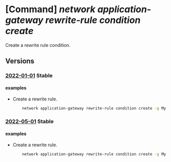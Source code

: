 # [Command] _network application-gateway rewrite-rule condition create_

Create a rewrite rule condition.

## Versions

### [2022-01-01](/Resources/mgmt-plane/L3N1YnNjcmlwdGlvbnMve30vcmVzb3VyY2Vncm91cHMve30vcHJvdmlkZXJzL21pY3Jvc29mdC5uZXR3b3JrL2FwcGxpY2F0aW9uZ2F0ZXdheXMve30=/2022-01-01.xml) **Stable**

<!-- mgmt-plane /subscriptions/{}/resourcegroups/{}/providers/microsoft.network/applicationgateways/{} 2022-01-01 properties.rewriteRuleSets[].properties.rewriteRules[].conditions[] -->

#### examples

- Create a rewrite rule.
    ```bash
        network application-gateway rewrite-rule condition create -g MyResourceGroup --gateway-name MyGateway --rule-set-name MyRuleSet --rule-name MyRule --variable MyVariable --pattern "^Bearer" --ignore-case false --negate
    ```

### [2022-05-01](/Resources/mgmt-plane/L3N1YnNjcmlwdGlvbnMve30vcmVzb3VyY2Vncm91cHMve30vcHJvdmlkZXJzL21pY3Jvc29mdC5uZXR3b3JrL2FwcGxpY2F0aW9uZ2F0ZXdheXMve30=/2022-05-01.xml) **Stable**

<!-- mgmt-plane /subscriptions/{}/resourcegroups/{}/providers/microsoft.network/applicationgateways/{} 2022-05-01 properties.rewriteRuleSets[].properties.rewriteRules[].conditions[] -->

#### examples

- Create a rewrite rule.
    ```bash
        network application-gateway rewrite-rule condition create -g MyResourceGroup --gateway-name MyGateway --rule-set-name MyRuleSet --rule-name MyRule --variable MyVariable --pattern "^Bearer" --ignore-case false --negate
    ```
